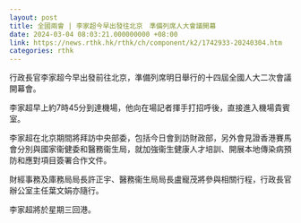 ```yaml
---
layout: post
title: 全國兩會 | 李家超今早出發往北京　準備列席人大會議開幕
date: 2024-03-04 08:03:21.000000000 +08:00
link: https://news.rthk.hk/rthk/ch/component/k2/1742933-20240304.htm
categories: rthk
---
```


行政長官李家超今早出發前往北京，準備列席明日舉行的十四屆全國人大二次會議開幕會。

李家超早上約7時45分到達機場，他向在場記者揮手打招呼後，直接進入機場貴賓室。

李家超在北京期間將拜訪中央部委，包括今日會到訪財政部，另外會見證香港賽馬會分別與國家衞健委和醫務衞生局，就加強衞生健康人才培訓、開展本地傳染病預防和應對項目簽署合作文件。

財經事務及庫務局局長許正宇、醫務衞生局局長盧寵茂將參與相關行程，行政長官辦公室主任葉文娟亦隨行。
 
李家超將於星期三回港。
